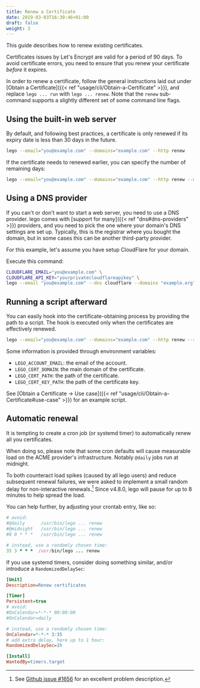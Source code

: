 ```yaml
---
title: Renew a Certificate
date: 2019-03-03T16:39:46+01:00
draft: false
weight: 3
---
```


This guide describes how to renew existing certificates.

<!--more-->

Certificates issues by Let's Encrypt are valid for a period of 90 days.
To avoid certificate errors, you need to ensure that you renew your certificate *before* it expires.

In order to renew a certificate, follow the general instructions laid out under [Obtain a Certificate]({{< ref "usage/cli/Obtain-a-Certificate" >}}), and replace `lego ... run` with `lego ... renew`.
Note that the `renew` sub-command supports a slightly different set of some command line flags.

## Using the built-in web server

By default, and following best practices, a certificate is only renewed if its expiry date is less than 30 days in the future.

```bash
lego --email="you@example.com" --domains="example.com" --http renew
```

If the certificate needs to renewed earlier, you can specify the number of remaining days:

```bash
lego --email="you@example.com" --domains="example.com" --http renew --days 45
```

## Using a DNS provider

If you can't or don't want to start a web server, you need to use a DNS provider.
lego comes with [support for many]({{< ref "dns#dns-providers" >}}) providers,
and you need to pick the one where your domain's DNS settings are set up.
Typically, this is the registrar where you bought the domain, but in some cases this can be another third-party provider.

For this example, let's assume you have setup CloudFlare for your domain.

Execute this command:

```bash
CLOUDFLARE_EMAIL="you@example.com" \
CLOUDFLARE_API_KEY="yourprivatecloudflareapikey" \
lego --email "you@example.com" --dns cloudflare --domains "example.org" renew
```

## Running a script afterward

You can easily hook into the certificate-obtaining process by providing the path to a script.
The hook is executed only when the certificates are effectively renewed.

```bash
lego --email="you@example.com" --domains="example.com" --http renew --renew-hook="./myscript.sh"
```

Some information is provided through environment variables:

- `LEGO_ACCOUNT_EMAIL`: the email of the account.
- `LEGO_CERT_DOMAIN`: the main domain of the certificate.
- `LEGO_CERT_PATH`: the path of the certificate.
- `LEGO_CERT_KEY_PATH`: the path of the certificate key.

See [Obtain a Certificate → Use case]({{< ref "usage/cli/Obtain-a-Certificate#use-case" >}}) for an example script.

## Automatic renewal

It is tempting to create a cron job (or systemd timer) to automatically renew all you certificates.

When doing so, please note that some cron defaults will cause measurable load on the ACME provider's infrastructure.
Notably `@daily` jobs run at midnight.

To both counteract load spikes (caused by all lego users) and reduce subsequent renewal failures, we were asked to implement a small random delay for non-interactive renewals.[^loadspikes]
Since v4.8.0, lego will pause for up to 8 minutes to help spread the load.

You can help further, by adjusting your crontab entry, like so:

```ruby
# avoid:
#@daily      /usr/bin/lego ... renew
#@midnight   /usr/bin/lego ... renew
#0 0 * * *   /usr/bin/lego ... renew

# instead, use a randomly chosen time:
35 3 * * *  /usr/bin/lego ... renew
```

If you use systemd timers, consider doing something similar, and/or introduce a `RandomizedDelaySec`:

```ini
[Unit]
Description=Renew certificates

[Timer]
Persistent=true
# avoid:
#OnCalendar=*-*-* 00:00:00
#OnCalendar=daily

# instead, use a randomly chosen time:
OnCalendar=*-*-* 3:35
# add extra delay, here up to 1 hour:
RandomizedDelaySec=1h

[Install]
WantedBy=timers.target
```

[^loadspikes]: See [Github issue #1656](https://github.com/go-acme/lego/issues/1656) for an excellent problem description.
